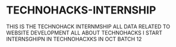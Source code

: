 # TECHNOHACKS-INTERNSHIP
THIS IS THE TECHNOHACK INTERNMSHIP ALL DATA RELATED TO WEBSITE DEVELOPMENT
ALL ABOUT TECHNOHACKS I START INTERNSGHIPN IN TECHNOHACXKS IN OCT BATCH 12

